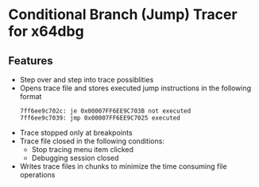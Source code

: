 # Conditional Branch (Jump) Tracer for x64dbg

## Features
* Step over and step into trace possiblities
* Opens trace file and stores executed jump instructions in the following format
    ```
    7ff6ee9c702c: je 0x00007FF6EE9C703B not executed
    7ff6ee9c7039: jmp 0x00007FF6EE9C7025 executed
    ```
* Trace stopped only at breakpoints
* Trace file closed in the following conditions:
    * Stop tracing menu item clicked
    * Debugging session closed
* Writes trace files in chunks to minimize the time consuming file operations

